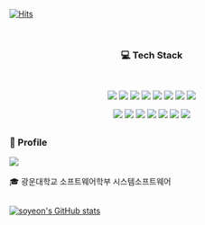 [![Hits](https://hits.seeyoufarm.com/api/count/incr/badge.svg?url=https%3A%2F%2Fgithub.com%2Fsoyeonnn&count_bg=%23A8E57A&title_bg=%23000000&icon=ghostery.svg&icon_color=%23FFFFFF&title=hits&edge_flat=false)](https://hits.seeyoufarm.com)

<br><h3 align="center"><b>💻 Tech Stack</b></h3></br>

<p align="center">
<img src="https://img.shields.io/badge/python-3776AB?style=?style=flat&logo=Python&logoColor=white"> <img src="https://img.shields.io/badge/javascript-F7DF1E?style=flat&logo=javascript&logoColor=black"> <img src="https://img.shields.io/badge/mysql-4479A1?style=flat&logo=mysql&logoColor=white"> <img src="https://img.shields.io/badge/node.js-339933?style=flat&logo=Node.js&logoColor=white"> <img src="https://img.shields.io/badge/express-000000?style=flat&logo=express&logoColor=white"> <img src="https://img.shields.io/badge/flutter-02569B?style=flat&logo=flutter&logoColor=white"> <img src="https://img.shields.io/badge/linux-FCC624?style=flat&logo=linux&logoColor=black"> <img src="https://img.shields.io/badge/java-007396?style=flat&logo=java&logoColor=white"></p>
<p align="center"> <img src="https://img.shields.io/badge/springboot-6DB33F?style=flat&logo=SpringBoot&logoColor=white"/> <img src="https://img.shields.io/badge/Amazon AWS-232F3E?style=flat&logo=Amazon%20AWS&logoColor=white"/> <img src="https://img.shields.io/badge/Docker-2CA5E0?style=flat&logo=docker&logoColor=white"/> <img src="https://img.shields.io/badge/kubernetes-326ce5.svg?style=flat&logo=kubernetes&logoColor=white"/> <img src="https://img.shields.io/badge/github-181717?style=flat&logo=github&logoColor=white"> <img src="https://img.shields.io/badge/git-F05032?style=flat&logo=git&logoColor=white"> <img src="https://img.shields.io/badge/GitHub_Actions-2088FF?style=flat&logo=github-actions&logoColor=white"/></p>
<h2></h2>
<h3><b>👀 Profile</b>
</h3><a href="https://velog.io/@oeckikek" target="_blank"><img src="https://img.shields.io/badge/Velog-20c997?style=flat&logo=Velog&logoColor=white"/></a></a>
<br/><br/>
🎓 광운대학교 소프트웨어학부 시스템소프트웨어

<h2></h2>




[![soyeon's GitHub stats](https://github-readme-stats.vercel.app/api?username=soyeonnn&show_icons=true&theme=vue)](https://github.com/anuraghazra/github-readme-stats)


